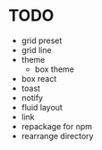 # TODO

- grid preset
- grid line
- theme
  - box theme
- box react
- toast
- notify  
- fluid layout
- link
- repackage for npm
- rearrange directory